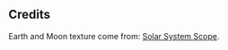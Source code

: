 Credits
-------

Earth and Moon texture come from: [Solar System Scope](https://www.solarsystemscope.com/textures/).

